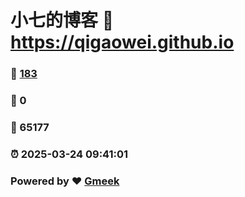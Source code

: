 # 小七的博客 :link: https://qigaowei.github.io 
### :page_facing_up: [183](https://qigaowei.github.io/tag.html) 
### :speech_balloon: 0 
### :hibiscus: 65177 
### :alarm_clock: 2025-03-24 09:41:01 
### Powered by :heart: [Gmeek](https://github.com/Meekdai/Gmeek)
